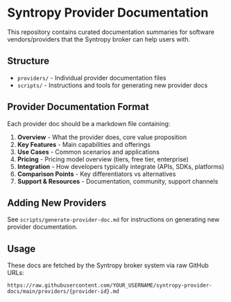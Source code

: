 # Syntropy Provider Documentation

This repository contains curated documentation summaries for software vendors/providers that the Syntropy broker can help users with.

## Structure

- `providers/` - Individual provider documentation files
- `scripts/` - Instructions and tools for generating new provider docs

## Provider Documentation Format

Each provider doc should be a markdown file containing:

1. **Overview** - What the provider does, core value proposition
2. **Key Features** - Main capabilities and offerings
3. **Use Cases** - Common scenarios and applications
4. **Pricing** - Pricing model overview (tiers, free tier, enterprise)
5. **Integration** - How developers typically integrate (APIs, SDKs, platforms)
6. **Comparison Points** - Key differentiators vs alternatives
7. **Support & Resources** - Documentation, community, support channels

## Adding New Providers

See `scripts/generate-provider-doc.md` for instructions on generating new provider documentation.

## Usage

These docs are fetched by the Syntropy broker system via raw GitHub URLs:
```
https://raw.githubusercontent.com/YOUR_USERNAME/syntropy-provider-docs/main/providers/{provider-id}.md
```
